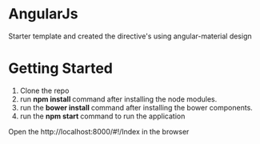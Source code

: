 # AngularJs
Starter template and created the directive's using angular-material design
# Getting Started
1. Clone the repo <br>
2. run <b> npm install </b> command after installing the node modules.<br>
3. run the <b> bower install </b> command after installing the bower components. <br>
4. run the <b> npm start </b> command to run the application

Open the http://localhost:8000/#!/Index in the browser

 

